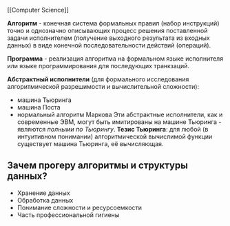 [[Computer Science]]

**Алгоритм** - конечная система формальных правил (набор инструкций) точно и однозначно описывающих процесс решения поставленной задачи исполнителем (получение выходного результата из входных данных) в виде конечной последовательности действий (операций).

**Программа** - реализация алгоритма на формальном языке исполнителя или языке программирования для последующих транкзаций. 

**Абстрактный исполнители** (для формального исследования алгоритмической разрешимости и вычислительной сложности):
- машина Тьюринга
- машина Поста
- нормальный алгоритм Маркова
Эти абстрактные исполнители, как и современные ЭВМ, могут быть имитированы на машине Тьюринга - являются *полными по Тьюрингу*.
**Тезис Тьюринга**: для любой (в интуитивном понимании) алгоритмической вычислимой функции существует машина Тьюринга, её вычисляющая.

## Зачем прогеру алгоритмы и структуры данных?

- Хранение данных
- Обработка данных
- Понимание сложности и ресурсоемкости
- Часть профессиональной гигиены
